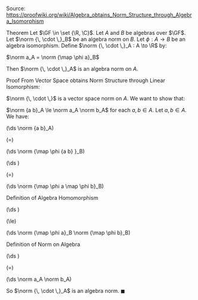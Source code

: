 # 

Source: https://proofwiki.org/wiki/Algebra_obtains_Norm_Structure_through_Algebra_Isomorphism

Theorem
Let $\GF \in \set {\R, \C}$. 
Let $A$ and $B$ be algebras over $\GF$.
Let $\norm {\, \cdot \,}_B$ be an algebra norm on $B$.
Let $\phi : A \to B$ be an algebra isomorphism.
Define $\norm {\, \cdot \,}_A : A \to \R$ by:

$\norm a_A = \norm {\map \phi a}_B$

Then $\norm {\, \cdot \,}_A$ is an algebra norm on $A$.


Proof
From Vector Space obtains Norm Structure through Linear Isomorphism:

$\norm {\, \cdot \,}$ is a vector space norm on $A$.
We want to show that:

$\norm {a b}_A \le \norm a_A \norm b_A$
for each $a, b \in A$.
Let $a, b \in A$.
We have:














\(\ds \norm {a b}_A\)

\(=\)







\(\ds \norm {\map \phi {a b} }_B\)




















\(\ds \)

\(=\)







\(\ds \norm {\map \phi a \map \phi b}_B\)





Definition of Algebra Homomorphism














\(\ds \)

\(\le\)







\(\ds \norm {\map \phi a}_B \norm {\map \phi b}_B\)





Definition of Norm on Algebra














\(\ds \)

\(=\)







\(\ds \norm a_A \norm b_A\)









So $\norm {\, \cdot \,}_A$ is an algebra norm.
$\blacksquare$






